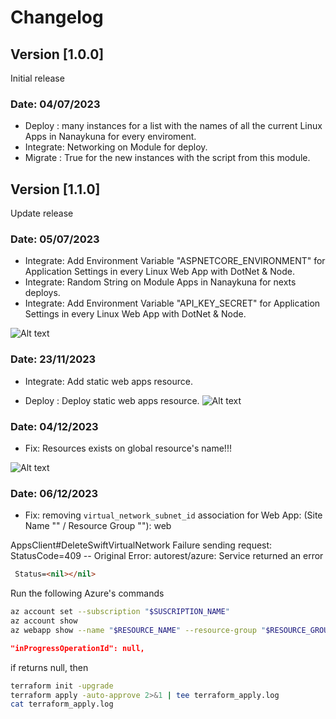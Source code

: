 # Changelog

## Version [1.0.0]

Initial release

### Date: 04/07/2023

- Deploy   : many instances for a list with the names of all the current Linux Apps in Nanaykuna for every enviroment.
- Integrate: Networking on Module for deploy.
- Migrate  : True for the new instances with the script from this module.

## Version [1.1.0]

Update release

### Date: 05/07/2023

- Integrate: Add Environment Variable "ASPNETCORE_ENVIRONMENT" for Application Settings in every Linux Web App with DotNet & Node.
- Integrate: Random String on Module Apps in Nanaykuna for nexts deploys.
- Integrate: Add Environment Variable "API_KEY_SECRET" for Application Settings in every Linux Web App with DotNet & Node.

![Alt text][node]

### Date: 23/11/2023

- Integrate: Add static web apps resource.

- Deploy   : Deploy static web apps resource.
![Alt text][node-swa]

[node]: ./src/img/png/node-settings.png
[node-swa]: ./src/img/png/node-static-web-app.png

### Date: 04/12/2023

- Fix: Resources exists on global resource's name!!!

![Alt text][swa]

[swa]: swa_blocked.png

### Date: 06/12/2023

- Fix: removing `virtual_network_subnet_id` association for Web App:
 (Site Name "" / Resource Group ""): web

 AppsClient#DeleteSwiftVirtualNetwork
 Failure sending request: StatusCode=409
 -- Original Error: autorest/azure: Service returned an error

```markdown
 Status=<nil></nil>
```

Run the following Azure's commands

```bash
az account set --subscription "$SUSCRIPTION_NAME"
az account show
az webapp show --name "$RESOURCE_NAME" --resource-group "$RESOURCE_GROUP_NAME"
```

```json
"inProgressOperationId": null,
```

if returns null, then

```bash
terraform init -upgrade
terraform apply -auto-approve 2>&1 | tee terraform_apply.log
cat terraform_apply.log
```
